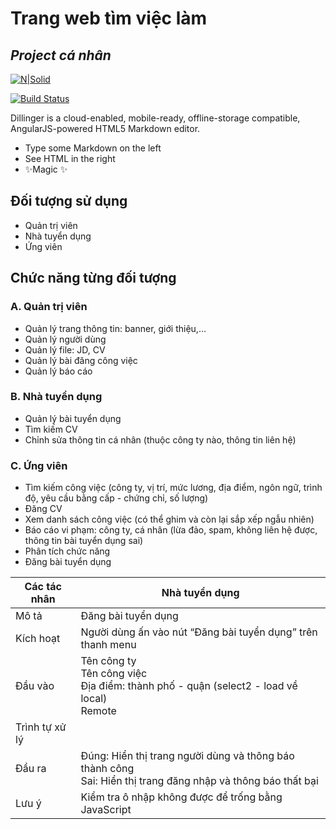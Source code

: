 # Trang web tìm việc làm
## _Project cá nhân_

[![N|Solid](https://cldup.com/dTxpPi9lDf.thumb.png)](https://nodesource.com/products/nsolid)

[![Build Status](https://travis-ci.org/joemccann/dillinger.svg?branch=master)](https://travis-ci.org/joemccann/dillinger)

Dillinger is a cloud-enabled, mobile-ready, offline-storage compatible,
AngularJS-powered HTML5 Markdown editor.

- Type some Markdown on the left
- See HTML in the right
- ✨Magic ✨

## Đối tượng sử dụng
- Quản trị viên
- Nhà tuyển dụng
- Ứng viên
## Chức năng từng đối tượng
### A. Quản trị viên
- Quản lý trang thông tin: banner, giới thiệu,…
- Quản lý người dùng
- Quản lý file: JD, CV
- Quản lý bài đăng công việc
- Quản lý báo cáo
### B. Nhà tuyển dụng
- Quản lý bài tuyển dụng
- Tìm kiếm CV
- Chỉnh sửa thông tin cá nhân (thuộc công ty nào, thông tin liên hệ)
### C. Ứng viên
- Tìm kiếm công việc (công ty, vị trí, mức lương, địa điểm, ngôn ngữ, trình độ, yêu cầu bằng cấp - chứng chỉ, số lượng)
- Đăng CV
- Xem danh sách công việc (có thể ghim và còn lại sắp xếp ngẫu nhiên)
- Báo cáo vi phạm: công ty, cá nhân (lừa đảo, spam, không liên hệ được, thông tin bài tuyển dụng sai)
- Phân tích chức năng
- Đăng bài tuyển dụng

| Các tác nhân | Nhà tuyển dụng |
| ------ | ------ |
| Mô tả | Đăng bài tuyển dụng |
| Kích hoạt	 | Người dùng ấn vào nút “Đăng bài tuyển dụng” trên thanh menu |
| Đầu vào	 | Tên công ty<br>Tên công việc<br>Địa điểm: thành phố - quận (select2 - load về local)<br>Remote |
| Trình tự xử lý |  |
| Đầu ra |Đúng: Hiển thị trang người dùng và thông báo thành công<br>Sai: Hiển thị trang đăng nhập và thông báo thất bại |
| Lưu ý |Kiểm tra ô nhập không được để trống bằng JavaScript|


